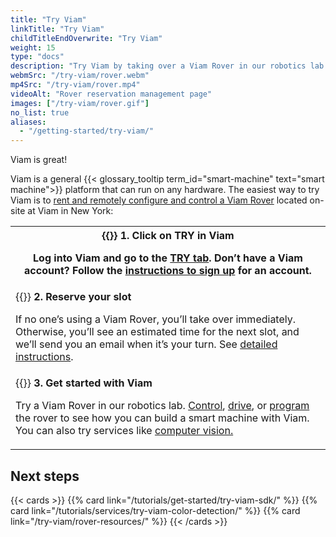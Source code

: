 ```yaml
---
title: "Try Viam"
linkTitle: "Try Viam"
childTitleEndOverwrite: "Try Viam"
weight: 15
type: "docs"
description: "Try Viam by taking over a Viam Rover in our robotics lab."
webmSrc: "/try-viam/rover.webm"
mp4Src: "/try-viam/rover.mp4"
videoAlt: "Rover reservation management page"
images: ["/try-viam/rover.gif"]
no_list: true
aliases:
  - "/getting-started/try-viam/"
---
```


Viam is great!

Viam is a general {{< glossary_tooltip term_id="smart-machine" text="smart machine">}} platform that can run on any hardware.
The easiest way to try Viam is to [rent and remotely configure and control a Viam Rover](https://app.viam.com/try) located on-site at Viam in New York:

<table>
  <tr>
    <th>{{<imgproc src="/try-viam/try-viam-1.svg" class="fill alignright" style="max-width: 300px" declaredimensions=true alt="ALT">}}
      <b>1. Click on TRY in Viam</b>
      <p>Log into Viam and go to the <a href="https://app.viam.com/try">TRY tab</a>. Don’t have a Viam account? Follow the <a href="/manage/#create-account-and-log-in">instructions to sign up</a> for an account.</p>
    </th>
  </tr>
  <tr>
    <td>{{<imgproc src="/try-viam/try-viam-2.svg" class="fill alignleft" style="max-width: 300px" declaredimensions=true alt="ALT">}}
      <b>2. Reserve your slot</b>
      <p>If no one’s using a Viam Rover, you’ll take over immediately.
Otherwise, you’ll see an estimated time for the next slot, and we’ll send you an email when it’s your turn.
See <a href="/try-viam/reserve-a-rover/">detailed instructions</a>.</p>
    </td>
  </tr>
  <tr>
    <td>{{<imgproc src="/try-viam/try-viam-3.svg" class="fill alignright" style="max-width: 300px" declaredimensions=true alt="ALT">}}
      <b>3. Get started with Viam</b>
      <p>Try a Viam Rover in our robotics lab. <a href="/try-viam/try-viam-tutorial/">Control</a>, <a href="/try-viam/try-viam-tutorial/#base-control">drive</a>, or <a href="/tutorials/get-started/try-viam-sdk/">program</a> the rover to see how you can build a smart machine with Viam. You can also try services like <a href="/tutorials/services/try-viam-color-detection/">computer vision.</a></p>
    </td>
  </tr>
</table>

## Next steps

{{< cards >}}
{{% card link="/tutorials/get-started/try-viam-sdk/" %}}
{{% card link="/tutorials/services/try-viam-color-detection/" %}}
{{% card link="/try-viam/rover-resources/" %}}
{{< /cards >}}
